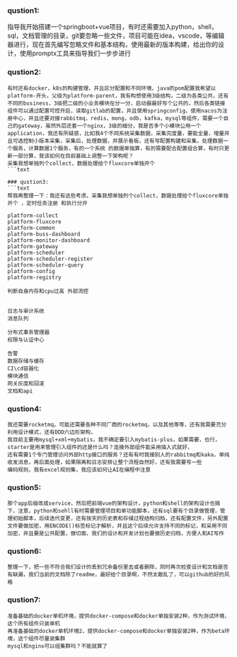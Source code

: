 ### qustion1:
指导我开始搭建一个springboot+vue项目，有时还需要加入python，shell，sql，文档管理的目录，git要忽略一些文件，项目可能在idea，vscode，等编辑器进行，现在首先编写忽略文件和基本结构，使用最新的版本构建，给出你的设计，使用promptx工具来指导我们一步步进行

### qustion2:
```text
有时还有docker，k8s的构建管理，并且区分配置和不同环境，java的pom配置我希望以platform-开头，父级为platform-parent，我有构想使用3级结构，二级为各类公共，还有不同的business，3级把二级的小业务模块在分一分，启动器最好写个公共的，然后各类链接组件可以通过配置可控开启，读取gitlab的配置，并且使用springconfig，使用nacos为注册中心，并且还要对接rabbitmq，redis，mong，odb，kafka，mysql等组件，需要一个自己的gateway，虽然外层还套一个nginx，3级的细分，我是否多个小模块公用一个application，我还有所疑惑，比如我4个不同系统采集数据，采集完度量，要能全量，增量并且可选控制小版本采集，采集后，处理数据，并展示看板，还有写配置构建和采集，处理数据一个服务，计算数据1个服务，有的一个系统 的数据单独算，有的需要配合配置组合算，有时只更新一部分算，我该如何在目前基础上调整一下架构呢？
采集我想单独列个collect，数据处理给个fluxcore单独开个
```text

### qustion3:
```text
帮我再整理一下：我还有这些考虑，采集我想单独列个collect，数据处理给个fluxcore单独开个 ，定时任务注册 和执行分开

platform-collect
platform-fluxcore
platform-common
platform-buss-dashboard
platform-monitor-dashboard
platform-gateway
platform-scheduler
platform-scheduler-register
platform-scheduler-query
platform-config
platform-registry

判断自身内存和cpu过高 外部流控


日志与审计系统
消息队列

分布式事务管理器
权限与认证中心

告警
数据存储与缓存
CI\cd容器化
模块通信
网关灰度和回滚
文档和api
```

### qustion4:
```text
我还需要rocketmq，可能还需要各种不同厂商的rocketmq，以及其他等等，还有我需要充分利用设计模式，还有DDD六边形架构，
我目前主要用mysql+xml+mybatis，我不确定要引入mybatis-plus，如果需要，也行，starter是用来管理引入组件的还是什么吗？连接外部组件能采用插入式就好，
还有需要1个专门管理访问外部http接口的服务？还有有时我接别人的rabbitmq和kaka，单纯收发消息，再后面处理，如果隔离和日志安排让整个流程自然好，还有我需要写一些
编码规则，我有excel规则集，我应该如何让AI在编程中注意
```
### qustion5:
```text
那个app后缀改成service，然后把前端vue的架构设计，python和shell的架构设计也搞下，注意，python和sehll有时需要管理项目和单功能脚本，还有sql要有个目录做管理，管理初始脚本，后续迭代变更，还有按天的历史表和存储过程结构归档，还有配置文件，另外配置文件要做加密，用ENCODE()标签标记才解析，并且这个后续允许支持不同的标记，和采用不同加密，并且要是公共配置，做切面，我们的设计和开发计划也要做历史归档，方便人和AI写作
```

### qustion6:
```text
整理一下，把一些不符合我们设计的丢到冗余备份里去或者删除，同时再次检查设计和文档是否有缺漏，我们当前的文档除了readme，最好给个目录啊，不然太散乱了，可以github的好的风格
```

### qustion7:
```text
准备基础的docker单机环境，提供docker-compose和docker单独安装2种，作为测试环境，这个所有组件只装单机
再准备基础的docker单机环境2，提供docker-compose和docker单独安装2种，作为beta环境，这个组件尽量装集群
mysql和nginx可以组集群吗？不能就算了
```